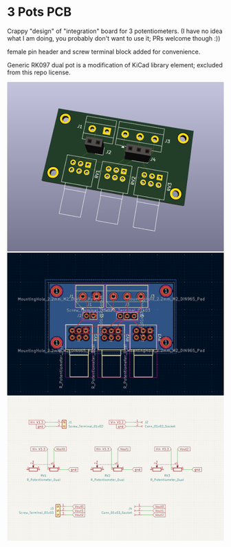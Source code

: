 # 3 Pots PCB

Crappy "design" of "integration" board for 3 potentiometers.
(I have no idea what I am doing, you probably don't want to use it; PRs welcome though :))

female pin header and screw terminal block added for convenience.

Generic RK097 dual pot is a modification of KiCad library element; excluded from this repo license.

![](media/3d.png)
![](media/pcb.png)
![](media/schematics.png)
